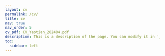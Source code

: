 ```yaml
---
layout: cv
permalink: /cv/
title: cv
nav: true
nav_order: 5
cv_pdf: CV_Yaotian_202404.pdf
description: This is a description of the page. You can modify it in '_pages/cv.md'. You can also change or remove the top pdf download button.
toc:
  sidebar: left
---
```

